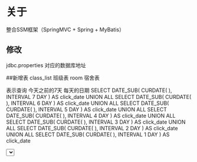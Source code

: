 # 关于
整合SSM框架（SpringMVC + Spring + MyBatis）
## 修改
jdbc.properties 对应的数据库地址

##新增表
class_list 班级表
room 宿舍表

表示查询 今天之前的7天 每天的日期
SELECT
DATE_SUB( CURDATE( ), INTERVAL 7 DAY ) AS click_date UNION ALL
SELECT
DATE_SUB( CURDATE( ), INTERVAL 6 DAY ) AS click_date UNION ALL
SELECT
DATE_SUB( CURDATE( ), INTERVAL 5 DAY ) AS click_date UNION ALL
SELECT
DATE_SUB( CURDATE( ), INTERVAL 4 DAY ) AS click_date UNION ALL
SELECT
DATE_SUB( CURDATE( ), INTERVAL 3 DAY ) AS click_date UNION ALL
SELECT
DATE_SUB( CURDATE( ), INTERVAL 2 DAY ) AS click_date UNION ALL
SELECT
DATE_SUB( CURDATE( ), INTERVAL 1 DAY ) AS click_date


 <select id="findLastWeek" resultType="java.util.LinkedHashMap">
    SELECT
      a.click_date readTime,
      IFNULL(b.total,0) as electricityConsumption
    FROM
      (
        SELECT
          DATE_SUB( CURDATE( ), INTERVAL 7 DAY ) AS click_date UNION ALL
        SELECT
          DATE_SUB( CURDATE( ), INTERVAL 6 DAY ) AS click_date UNION ALL
        SELECT
          DATE_SUB( CURDATE( ), INTERVAL 5 DAY ) AS click_date UNION ALL
        SELECT
          DATE_SUB( CURDATE( ), INTERVAL 4 DAY ) AS click_date UNION ALL
        SELECT
          DATE_SUB( CURDATE( ), INTERVAL 3 DAY ) AS click_date UNION ALL
        SELECT
          DATE_SUB( CURDATE( ), INTERVAL 2 DAY ) AS click_date UNION ALL
        SELECT
          DATE_SUB( CURDATE( ), INTERVAL 1 DAY ) AS click_date
      ) a
        LEFT JOIN (
        SELECT
          DATE_FORMAT( `date`, '%Y-%m-%d' ) AS datetime,
          sum( remain ) AS total
        FROM
          elect_rate
        WHERE
          room_id = #{roomId}
        GROUP BY
          DATE_FORMAT( date, '%Y-%m-%d' )
      ) b ON a.click_date = b.datetime
    order by a.click_date
  </select>